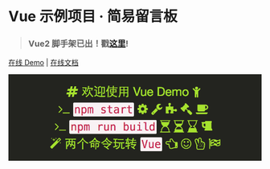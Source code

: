# Vue 示例项目 · 简易留言板

> ### Vue2 脚手架已出！戳[这里](https://github.com/kenberkeley/vue2-scaffold)!

[在线 Demo](https://kenberkeley.github.io/vue-demo/dist) | [在线文档](https://kenberkeley.github.io/vue-demo/dist/docs)

![截图](./screenshot.png)
